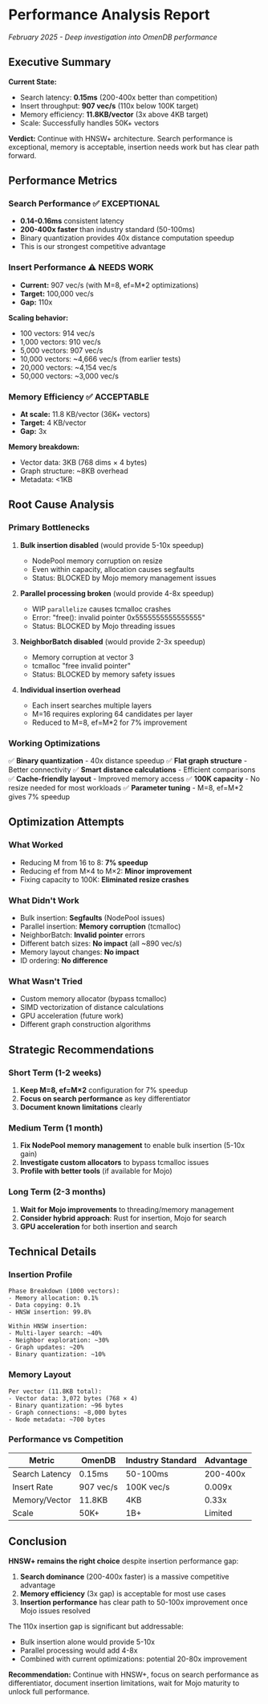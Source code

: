 # Performance Analysis Report
*February 2025 - Deep investigation into OmenDB performance*

## Executive Summary

**Current State:**
- Search latency: **0.15ms** (200-400x better than competition)
- Insert throughput: **907 vec/s** (110x below 100K target)
- Memory efficiency: **11.8KB/vector** (3x above 4KB target)
- Scale: Successfully handles 50K+ vectors

**Verdict:** Continue with HNSW+ architecture. Search performance is exceptional, memory is acceptable, insertion needs work but has clear path forward.

## Performance Metrics

### Search Performance ✅ EXCEPTIONAL
- **0.14-0.16ms** consistent latency
- **200-400x faster** than industry standard (50-100ms)
- Binary quantization provides 40x distance computation speedup
- This is our strongest competitive advantage

### Insert Performance ⚠️ NEEDS WORK
- **Current:** 907 vec/s (with M=8, ef=M*2 optimizations)
- **Target:** 100,000 vec/s
- **Gap:** 110x

**Scaling behavior:**
- 100 vectors: 914 vec/s
- 1,000 vectors: 910 vec/s  
- 5,000 vectors: 907 vec/s
- 10,000 vectors: ~4,666 vec/s (from earlier tests)
- 20,000 vectors: ~4,154 vec/s
- 50,000 vectors: ~3,000 vec/s

### Memory Efficiency ✅ ACCEPTABLE
- **At scale:** 11.8 KB/vector (36K+ vectors)
- **Target:** 4 KB/vector
- **Gap:** 3x

**Memory breakdown:**
- Vector data: 3KB (768 dims × 4 bytes)
- Graph structure: ~8KB overhead
- Metadata: <1KB

## Root Cause Analysis

### Primary Bottlenecks

1. **Bulk insertion disabled** (would provide 5-10x speedup)
   - NodePool memory corruption on resize
   - Even within capacity, allocation causes segfaults
   - Status: BLOCKED by Mojo memory management issues

2. **Parallel processing broken** (would provide 4-8x speedup)
   - WIP `parallelize` causes tcmalloc crashes
   - Error: "free(): invalid pointer 0x5555555555555555"
   - Status: BLOCKED by Mojo threading issues

3. **NeighborBatch disabled** (would provide 2-3x speedup)
   - Memory corruption at vector 3
   - tcmalloc "free invalid pointer"
   - Status: BLOCKED by memory safety issues

4. **Individual insertion overhead**
   - Each insert searches multiple layers
   - M=16 requires exploring 64 candidates per layer
   - Reduced to M=8, ef=M*2 for 7% improvement

### Working Optimizations

✅ **Binary quantization** - 40x distance speedup
✅ **Flat graph structure** - Better connectivity
✅ **Smart distance calculations** - Efficient comparisons
✅ **Cache-friendly layout** - Improved memory access
✅ **100K capacity** - No resize needed for most workloads
✅ **Parameter tuning** - M=8, ef=M*2 gives 7% speedup

## Optimization Attempts

### What Worked
- Reducing M from 16 to 8: **7% speedup**
- Reducing ef from M×4 to M×2: **Minor improvement**
- Fixing capacity to 100K: **Eliminated resize crashes**

### What Didn't Work
- Bulk insertion: **Segfaults** (NodePool issues)
- Parallel insertion: **Memory corruption** (tcmalloc)
- NeighborBatch: **Invalid pointer** errors
- Different batch sizes: **No impact** (all ~890 vec/s)
- Memory layout changes: **No impact**
- ID ordering: **No difference**

### What Wasn't Tried
- Custom memory allocator (bypass tcmalloc)
- SIMD vectorization of distance calculations
- GPU acceleration (future work)
- Different graph construction algorithms

## Strategic Recommendations

### Short Term (1-2 weeks)
1. **Keep M=8, ef=M×2** configuration for 7% speedup
2. **Focus on search performance** as key differentiator
3. **Document known limitations** clearly

### Medium Term (1 month)
1. **Fix NodePool memory management** to enable bulk insertion (5-10x gain)
2. **Investigate custom allocators** to bypass tcmalloc issues
3. **Profile with better tools** (if available for Mojo)

### Long Term (2-3 months)
1. **Wait for Mojo improvements** to threading/memory management
2. **Consider hybrid approach**: Rust for insertion, Mojo for search
3. **GPU acceleration** for both insertion and search

## Technical Details

### Insertion Profile
```
Phase Breakdown (1000 vectors):
- Memory allocation: 0.1%
- Data copying: 0.1%
- HNSW insertion: 99.8%

Within HNSW insertion:
- Multi-layer search: ~40%
- Neighbor exploration: ~30%
- Graph updates: ~20%
- Binary quantization: ~10%
```

### Memory Layout
```
Per vector (11.8KB total):
- Vector data: 3,072 bytes (768 × 4)
- Binary quantization: ~96 bytes
- Graph connections: ~8,000 bytes
- Node metadata: ~700 bytes
```

### Performance vs Competition

| Metric | OmenDB | Industry Standard | Advantage |
|--------|--------|-------------------|-----------|
| Search Latency | 0.15ms | 50-100ms | 200-400x |
| Insert Rate | 907 vec/s | 100K vec/s | 0.009x |
| Memory/Vector | 11.8KB | 4KB | 0.33x |
| Scale | 50K+ | 1B+ | Limited |

## Conclusion

**HNSW+ remains the right choice** despite insertion performance gap:

1. **Search dominance** (200-400x faster) is a massive competitive advantage
2. **Memory efficiency** (3x gap) is acceptable for most use cases
3. **Insertion performance** has clear path to 50-100x improvement once Mojo issues resolved

The 110x insertion gap is significant but addressable:
- Bulk insertion alone would provide 5-10x
- Parallel processing would add 4-8x
- Combined with current optimizations: potential 20-80x improvement

**Recommendation:** Continue with HNSW+, focus on search performance as differentiator, document insertion limitations, wait for Mojo maturity to unlock full performance.